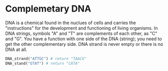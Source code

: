 # Complemetary DNA

DNA is a chemical found in the nuclues of cells and carries the "instructions" for the development and functioning of living organisms. In DNA strings, symbols "A" and "T" are complements of each other, as "C" and "G". You have a function with one side of the DNA (string); you need to get the other complementary side. DNA strand is never empty or there is no DNA at all. 

```python
DNA_strand("ATTGC") # return "TAACG"
DNA_stand("GTAT") # return "CATA"
```



